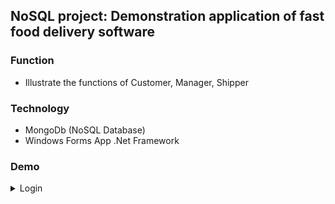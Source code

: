 ## NoSQL project: Demonstration application of fast food delivery software 

### Function

- Illustrate the functions of Customer, Manager, Shipper

### Technology
- MongoDb (NoSQL Database) 
- Windows Forms App .Net Framework

### Demo

<details>
    <summary>Login</summary>
    <div align="center">
     <img loading="lazy" src="https://github.com/user-attachments/assets/8e10c23b-b588-4850-89ee-1445e0af8307">
    </div>
</details>
